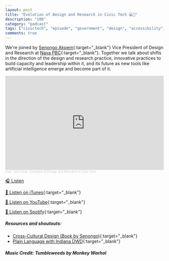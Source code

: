 ```yaml
---
layout: post
title: "Evolution of Design and Research in Civic Tech 💻🥼"
description: "100"
category: "podcast"
tags: ["civictech", "episode", "government", "design", "accessibility", "research", "artificial intelligence", "leadership"]
comments: true
---
```


We're joined by [Senongo Akpem](https://www.linkedin.com/in/senongoakpem/){:target="_blank"} Vice President of Design and Research at [Nava PBC](https://navapbc.com){:target="_blank"}. Together we talk about shifts in 
the direction of the design and research practice, innovative practices to build capacity and leadership within it, and its future as new tools like artificial intelligence emerge and become part of it.

<iframe width="100%" height="300" scrolling="no" frameborder="no" allow="autoplay" src="https://w.soundcloud.com/player/?url=https%3A//api.soundcloud.com/tracks/soundcloud%3Atracks%3A2174892219%3Fsecret_token%3Ds-5x8mqlDDPWd&color=%23ff5500&auto_play=false&hide_related=false&show_comments=true&show_user=true&show_reposts=false&show_teaser=true&visual=true"></iframe><div style="font-size: 10px; color: #cccccc;line-break: anywhere;word-break: normal;overflow: hidden;white-space: nowrap;text-overflow: ellipsis; font-family: Interstate,Lucida Grande,Lucida Sans Unicode,Lucida Sans,Garuda,Verdana,Tahoma,sans-serif;font-weight: 100;"><a href="https://soundcloud.com/user-227289754" title="Civic Tech Chat" target="_blank" style="color: #cccccc; text-decoration: none;">Civic Tech Chat</a> · <a href="https://soundcloud.com/user-227289754/99-evolution-of-design-and-research/s-5x8mqlDDPWd" title="Evolution of Design and Research in Civic Tech" target="_blank" style="color: #cccccc; text-decoration: none;">Evolution of Design and Research in Civic Tech</a></div>

<a href="https://on.soundcloud.com/xVpaXQdxDVMDPMC96u" target="_blank">🎧 Listen</a>

[📱 Listen on iTunes](https://itunes.apple.com/us/podcast/civic-tech-chat/id1350640468?mt=2){:target="_blank"}

[📱 Listen on YouTube](https://www.youtube.com/playlist?list=PL5NEPB2T3Hb-HpMbDW0PnXUCODdtIUjNl){:target="_blank"}

[📱 Listen on Spotify](https://open.spotify.com/show/1kbwPAi4thGOU43xFkehgT){:target="_blank"}

##### Resources and shoutouts:
- [Cross-Cultural Design (Book by Senongo)](https://bookshop.org/p/books/cross-cultural-design-senongo-akpem/7700a228f8e33947){:target="_blank"}
- [Plain Language with Indiana DWD](https://www.in.gov/mph/files/DataDayPresentation-Plain-Language_v3-Comp.pdf){:target="_blank"}

##### Music Credit: Tumbleweeds by Monkey Warhol
